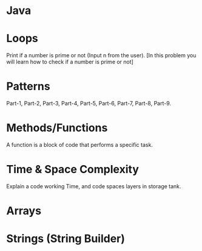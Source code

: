 # Java 

# Loops
Print if a number is prime or not (Input n from the user).
[In this problem you will learn how to check if a number is prime or not]

# Patterns
Part-1, Part-2, Part-3, Part-4, Part-5, Part-6, Part-7, Part-8, Part-9.

# Methods/Functions
A function is a block of code that performs a specific task.

# Time & Space Complexity
Explain a code working Time, and code spaces layers in storage tank.

# Arrays
# Strings (String Builder)
